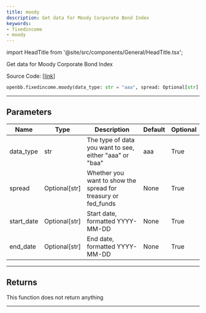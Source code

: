 ```yaml
---
title: moody
description: Get data for Moody Corporate Bond Index
keywords:
- fixedincome
- moody
---
```


import HeadTitle from '@site/src/components/General/HeadTitle.tsx';

<HeadTitle title="fixedincome.moody - Reference | OpenBB SDK Docs" />

Get data for Moody Corporate Bond Index

Source Code: [[link](https://github.com/OpenBB-finance/OpenBBTerminal/tree/main/openbb_terminal/fixedincome/fred_model.py#L876)]

```python wordwrap
openbb.fixedincome.moody(data_type: str = "aaa", spread: Optional[str] = None, start_date: Optional[str] = None, end_date: Optional[str] = None)
```

---

## Parameters

| Name | Type | Description | Default | Optional |
| ---- | ---- | ----------- | ------- | -------- |
| data_type | str | The type of data you want to see, either "aaa" or "baa" | aaa | True |
| spread | Optional[str] | Whether you want to show the spread for treasury or fed_funds | None | True |
| start_date | Optional[str] | Start date, formatted YYYY-MM-DD | None | True |
| end_date | Optional[str] | End date, formatted YYYY-MM-DD | None | True |


---

## Returns

This function does not return anything

---

